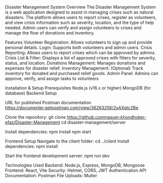 Disaster Management System
Overview
The Disaster Management System is a web application designed to assist in managing crises such as natural disasters. The platform allows users to report crises, register as volunteers, and view crisis information such as severity, location, and the type of help needed. Admin users can verify and assign volunteers to crises and manage the flow of donations and inventory.

Features
Volunteer Registration: Allows volunteers to sign up and provide personal details.
Login: Supports both volunteers and admin users.
Crisis Reporting: Allows users to report crises which can be approved by admins.
Crisis List & Filter: Displays a list of approved crises with filters for severity, status, and location.
Donations Management: Manages donations and expenses for disaster relief.
Inventory Management: (Optional) Track inventory for donated and purchased relief goods.
Admin Panel: Admins can approve, verify, and assign tasks to volunteers

Installation & Setup
Prerequisites
Node.js (v16.x or higher)
MongoDB (for database)
Backend Setup

URL for published Postman documentation
https://documenter.getpostman.com/view/36263256/2sAXqtc2Be

Clone the repository:
git clone https://github.commasum-khondhoker-efaz/Disaster-Management
cd disaster-management/server

Install dependencies:
npm install
npm start

Frontend Setup
Navigate to the client folder:
cd ../client
Install dependencies:
npm install

Start the frontend development server:
npm run dev

Technologies Used
Backend: Node.js, Express, MongoDB, Mongoose
Frontend: React, Vite
Security: Helmet, CORS, JWT Authentication
API Documentation: Postman
File Uploads: Multer
